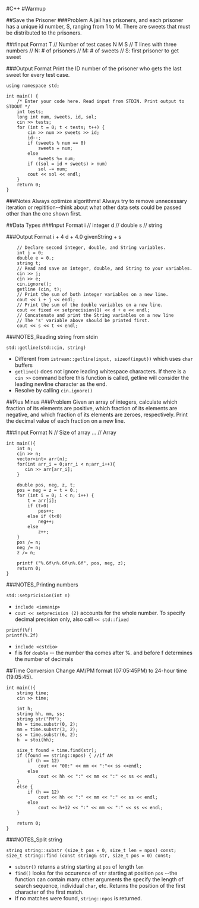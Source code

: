 #C++
#Warmup

##Save the Prisoner
###Problem
A jail has  prisoners, and each prisoner has a unique id number, S, ranging from 1 to M. There are  sweets that must be distributed to the prisoners.

###Input Format
T           // Number of test cases
N M S       // T lines with three numbers
            // N: # of prisoners
            // M: # of sweets
            // S: first prisoner to get sweet

###Output Format
Print the ID number of the prisoner who gets the last sweet for every test case.

```
using namespace std;

int main() {
    /* Enter your code here. Read input from STDIN. Print output to STDOUT */  
    int tests;
    long int num, sweets, id, sol;
    cin >> tests;
    for (int t = 0; t < tests; t++) {
        cin >> num >> sweets >> id;
        id--;
        if (sweets % num == 0)
            sweets = num;
        else 
            sweets %= num;
        if ((sol = id + sweets) > num)
            sol -= num;
        cout << sol << endl;
    }
    return 0;
}
```
###Notes
Always optimize algorithms! Always try to remove unnecessary iteration or repitition--think about what other data sets could be passed other than the one shown first.

##Data Types
###Input Format
i       // integer
d       // double
s       // string

###Output Format
i + 4
d + 4.0
givenString + s

```
    // Declare second integer, double, and String variables.
    int j = 0;
    double e = 0.;
    string t;
    // Read and save an integer, double, and String to your variables.
    cin >> j;
    cin >> e;
    cin.ignore();
    getline (cin, t);
    // Print the sum of both integer variables on a new line.
    cout << i + j << endl;    
    // Print the sum of the double variables on a new line.
    cout << fixed << setprecision(1) << d + e << endl;
    // Concatenate and print the String variables on a new line
    // The 's' variable above should be printed first.
    cout << s << t << endl;
```

###NOTES_Reading string from stdin
```
std::getline(std::cin, string)
```
* Different from ```istream::getline(input, sizeof(input))``` which uses ```char``` buffers
* ```getline()``` does not ignore leading whitespace characters. If there is a ```cin >>``` command before this function is called, getline will consider the leading newline character as the end.
* Resolve by calling ```cin.ignore()```


##Plus Minus
###Problem
Given an array of integers, calculate which fraction of its elements are positive, which fraction of its elements are negative, and which fraction of its elements are zeroes, respectively. Print the decimal value of each fraction on a new line.

###Input Format
N       // Size of array
...     // Array

```
int main(){
    int n;
    cin >> n;
    vector<int> arr(n);
    for(int arr_i = 0;arr_i < n;arr_i++){
       cin >> arr[arr_i];
    }
    
    double pos, neg, z, t;
    pos = neg = z = t = 0.;
    for (int i = 0; i < n; i++) {
        t = arr[i];
        if (t>0)
            pos++;
        else if (t<0)
            neg++;
        else 
            z++;
    }
    pos /= n;
    neg /= n;
    z /= n;
    
    printf ("%.6f\n%.6f\n%.6f", pos, neg, z);
    return 0;
}
```

###NOTES_Printing numbers
```
std::setpricision(int n)
```
* ```include <iomanip>```
* ``` cout << setprecision (2) ``` accounts for the whole number. To specify decimal precision only, also call ```<< std::fixed```

```
printf(%f)
printf(%.2f)
```
* ```include <cstdio>```
* f is for ```double``` -- the number tha comes after %. and before f determines the number of decimals


##Time Conversion
Change AM/PM format (07:05:45PM) to 24-hour time (19:05:45).
```
int main(){
    string time;
    cin >> time;

    int h;
    string hh, mm, ss;
    string str("PM");
    hh = time.substr(0, 2);
    mm = time.substr(3, 2);
    ss = time.substr(6, 2);
    h  = stoi(hh);
    
    size_t found = time.find(str);
    if (found == string::npos) { //if AM
        if (h == 12)
            cout << "00:" << mm << ":"<< ss <<endl;
        else
            cout << hh << ":" << mm << ":" << ss << endl;
    }
    else {
        if (h == 12)
            cout << hh << ":" << mm << ":" << ss << endl;
        else
            cout << h+12 << ":" << mm << ":" << ss << endl;
    }
    
    return 0;
}
```

###NOTES_Split string
```
string string::substr (size_t pos = 0, size_t len = npos) const;
size_t string::find (const string& str, size_t pos = 0) const;
```
* ```substr()``` returns a string starting at ```pos``` of length ```len```
* ```find()``` looks for the occurence of ```str``` starting at position ```pos``` --the function can contain many other arguments the specify the length of search sequence, individual ```char```, etc. Returns the position of the first character of the first match.
* If no matches were found, ```string::npos``` is returned.


